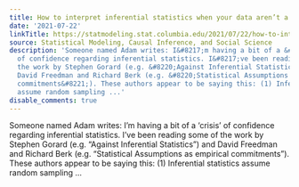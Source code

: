 ```yaml
---
title: How to interpret inferential statistics when your data aren’t a random sample
date: '2021-07-22'
linkTitle: https://statmodeling.stat.columbia.edu/2021/07/22/how-to-interpret-inferential-statistics-when-your-data-arent-a-random-sample/
source: Statistical Modeling, Causal Inference, and Social Science
description: 'Someone named Adam writes: I&#8217;m having a bit of a &#8216;crisis&#8217;
  of confidence regarding inferential statistics. I&#8217;ve been reading some of
  the work by Stephen Gorard (e.g. &#8220;Against Inferential Statistics&#8221;) and
  David Freedman and Richard Berk (e.g. &#8220;Statistical Assumptions as empirical
  commitments&#8221;). These authors appear to be saying this: (1) Inferential statistics
  assume random sampling ...'
disable_comments: true
---
```

Someone named Adam writes: I&#8217;m having a bit of a &#8216;crisis&#8217; of confidence regarding inferential statistics. I&#8217;ve been reading some of the work by Stephen Gorard (e.g. &#8220;Against Inferential Statistics&#8221;) and David Freedman and Richard Berk (e.g. &#8220;Statistical Assumptions as empirical commitments&#8221;). These authors appear to be saying this: (1) Inferential statistics assume random sampling ...
